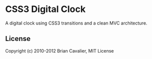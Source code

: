 # CSS3 Digital Clock

A digital clock using CSS3 transitions and a clean MVC architecture.

## License

Copyright (c) 2010-2012 Brian Cavalier, MIT License